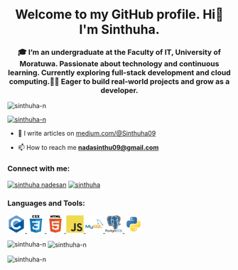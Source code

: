 <h1 align="center">Welcome to my GitHub profile. Hi🙌 I'm Sinthuha.</h1>
<h3 align="center">🎓 I’m an undergraduate at the Faculty of IT, University of Moratuwa. Passionate about technology and continuous learning. Currently exploring full-stack development and cloud computing.👩‍💻 Eager to build real-world projects and grow as a developer.</h3>

<p align="left"> <img src="https://komarev.com/ghpvc/?username=sinthuha-n&label=Profile%20views&color=0e75b6&style=flat" alt="sinthuha-n" /> </p>

<p align="left"> <a href="https://github.com/ryo-ma/github-profile-trophy"><img src="https://github-profile-trophy.vercel.app/?username=sinthuha-n" alt="sinthuha-n" /></a> </p>

- 📝 I write articles on [medium.com/@Sinthuha09](medium.com/@Sinthuha09)

- 📫 How to reach me **nadasinthu09@gmail.com**

<h3 align="left">Connect with me:</h3>
<p align="left">
<a href="www.linkedin.com/in/sinthuha-nadesan-16nn11" target="blank"><img align="center" src="https://raw.githubusercontent.com/rahuldkjain/github-profile-readme-generator/master/src/images/icons/Social/linked-in-alt.svg" alt="sinthuha nadesan" height="30" width="40" /></a>
<a href="https://www.hackerrank.com/sinthuha" target="blank"><img align="center" src="https://raw.githubusercontent.com/rahuldkjain/github-profile-readme-generator/master/src/images/icons/Social/hackerrank.svg" alt="sinthuha" height="30" width="40" /></a>
</p>

<h3 align="left">Languages and Tools:</h3>
<p align="left"> <a href="https://www.cprogramming.com/" target="_blank" rel="noreferrer"> <img src="https://raw.githubusercontent.com/devicons/devicon/master/icons/c/c-original.svg" alt="c" width="40" height="40"/> </a> <a href="https://www.w3schools.com/css/" target="_blank" rel="noreferrer"> <img src="https://raw.githubusercontent.com/devicons/devicon/master/icons/css3/css3-original-wordmark.svg" alt="css3" width="40" height="40"/> </a> <a href="https://www.w3.org/html/" target="_blank" rel="noreferrer"> <img src="https://raw.githubusercontent.com/devicons/devicon/master/icons/html5/html5-original-wordmark.svg" alt="html5" width="40" height="40"/> </a> <a href="https://developer.mozilla.org/en-US/docs/Web/JavaScript" target="_blank" rel="noreferrer"> <img src="https://raw.githubusercontent.com/devicons/devicon/master/icons/javascript/javascript-original.svg" alt="javascript" width="40" height="40"/> </a> <a href="https://www.mysql.com/" target="_blank" rel="noreferrer"> <img src="https://raw.githubusercontent.com/devicons/devicon/master/icons/mysql/mysql-original-wordmark.svg" alt="mysql" width="40" height="40"/> </a> <a href="https://www.postgresql.org" target="_blank" rel="noreferrer"> <img src="https://raw.githubusercontent.com/devicons/devicon/master/icons/postgresql/postgresql-original-wordmark.svg" alt="postgresql" width="40" height="40"/> </a> <a href="https://www.python.org" target="_blank" rel="noreferrer"> <img src="https://raw.githubusercontent.com/devicons/devicon/master/icons/python/python-original.svg" alt="python" width="40" height="40"/> </a> </p>

<p><img align="left" src="https://github-readme-stats.vercel.app/api/top-langs?username=sinthuha-n&show_icons=true&locale=en&layout=compact" alt="sinthuha-n" /></p>

<p>&nbsp;<img align="center" src="https://github-readme-stats.vercel.app/api?username=sinthuha-n&show_icons=true&locale=en" alt="sinthuha-n" /></p>

<p><img align="center" src="https://github-readme-streak-stats.herokuapp.com/?user=sinthuha-n&" alt="sinthuha-n" /></p>

